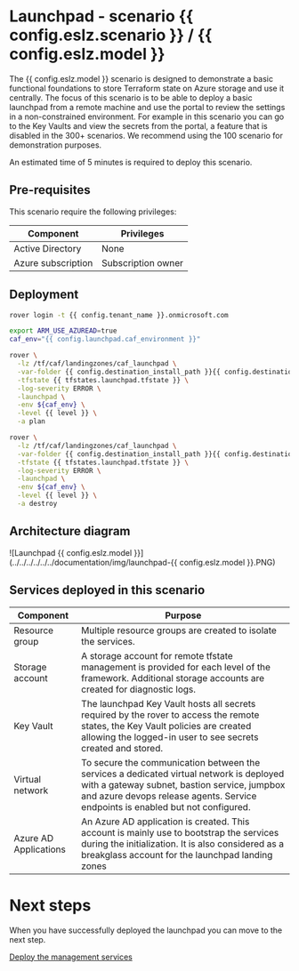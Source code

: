 # Launchpad - scenario {{ config.eslz.scenario }} / {{ config.eslz.model }}

The {{ config.eslz.model }} scenario is designed to demonstrate a basic functional foundations to store Terraform state on Azure storage and use it centrally.
The focus of this scenario is to be able to deploy a basic launchpad from a remote machine and use the portal to review the settings in a non-constrained environment.
For example in this scenario you can go to the Key Vaults and view the secrets from the portal, a feature that is disabled in the 300+ scenarios.
We recommend using the 100 scenario for demonstration purposes.

An estimated time of 5 minutes is required to deploy this scenario.

## Pre-requisites

This scenario require the following privileges:

| Component          | Privileges         |
|--------------------|--------------------|
| Active Directory   | None               |
| Azure subscription | Subscription owner |

## Deployment

```bash
rover login -t {{ config.tenant_name }}.onmicrosoft.com

export ARM_USE_AZUREAD=true
caf_env="{{ config.launchpad.caf_environment }}"

rover \
  -lz /tf/caf/landingzones/caf_launchpad \
  -var-folder {{ config.destination_install_path }}{{ config.destination_relative_base_path }}/{{ level }}/{{ base_folder }} \
  -tfstate {{ tfstates.launchpad.tfstate }} \
  -log-severity ERROR \
  -launchpad \
  -env ${caf_env} \
  -level {{ level }} \
  -a plan

rover \
  -lz /tf/caf/landingzones/caf_launchpad \
  -var-folder {{ config.destination_install_path }}{{ config.destination_relative_base_path }}/{{ level }}/{{ base_folder }} \
  -tfstate {{ tfstates.launchpad.tfstate }} \
  -log-severity ERROR \
  -launchpad \
  -env ${caf_env} \
  -level {{ level }} \
  -a destroy

```

## Architecture diagram
![Launchpad {{ config.eslz.model }}](../../../../../../documentation/img/launchpad-{{ config.eslz.model }}.PNG)

## Services deployed in this scenario

| Component             | Purpose                                                                                                                                                                                                                    |
|-----------------------|----------------------------------------------------------------------------------------------------------------------------------------------------------------------------------------------------------------------------|
| Resource group        | Multiple resource groups are created to isolate the services.                                                                                                                                                              |
| Storage account       | A storage account for remote tfstate management is provided for each level of the framework. Additional storage accounts are created for diagnostic logs.                                                                  |
| Key Vault             | The launchpad Key Vault hosts all secrets required by the rover to access the remote states, the Key Vault policies are created allowing the logged-in user to see secrets created and stored.                             |
| Virtual network       | To secure the communication between the services a dedicated virtual network is deployed with a gateway subnet, bastion service, jumpbox and azure devops release agents. Service endpoints is enabled but not configured. |
| Azure AD Applications | An Azure AD application is created. This account is mainly use to bootstrap the services during the initialization. It is also considered as a breakglass account for the launchpad landing zones                          |


# Next steps

When you have successfully deployed the launchpad you can  move to the next step.

 [Deploy the management services](../../level1/management/readme.md)
 